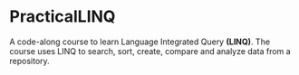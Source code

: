 # PracticalLINQ
A code-along course to learn Language Integrated Query **(LINQ)**.
The course uses LINQ to search, sort, create, compare and analyze data from a repository. 
